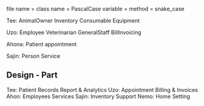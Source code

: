 file name = class name =  PascalCase
variable = method = snake_case

Tee: 
   AnimalOwner
   Inventory
   Consumable
   Equipment
    
Uzo:
    Employee
    Veterinarian
    GeneralStaff
    BillInvoicing

Ahona:
     Patient
     appointment

Sajin:
     Person
     Service
     
Design - Part
---------------
Tee:
     Patient Records
     Report & Analytics
Uzo:
     Appointment
     Billing & Invoices
Ahon:
     Employees
     Services
Sajin:
     Inventory
     Support
Nemo:
     Home
     Setting
    
    
